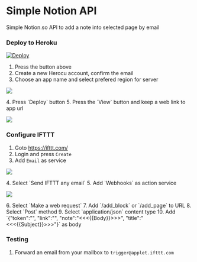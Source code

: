 # Simple Notion API
Simple Notion.so API to add a note into selected page by email

### Deploy to Heroku
[![Deploy](https://www.herokucdn.com/deploy/button.svg)](https://heroku.com/deploy)

1. Press the button above
2. Create a new Herocu account, confirm the email
3. Choose an app name and select prefered region for server
<p align="left">
  <img src="https://user-images.githubusercontent.com/9437720/92416668-416fe880-f167-11ea-9ede-ed1b96b5b158.png" />
</p>
4. Press `Deploy` button
5. Press the `View` button and keep a web link to app url
<p align="left">
  <img src="https://user-images.githubusercontent.com/9437720/92416811-f2768300-f167-11ea-9afb-cc3e445988e9.png" />
</p>

### Configure IFTTT
1. Goto https://ifttt.com/
2. Login and press `Create`
3. Add `Email` as service
<p align="left">
  <img src="https://user-images.githubusercontent.com/9437720/92417016-c7d8fa00-f168-11ea-8540-710a9c979cb2.png" />
</p>
4. Select `Send IFTTT any email` 
5. Add `Webhooks` as action service
<p align="left">
  <img src="https://user-images.githubusercontent.com/9437720/92417019-cc051780-f168-11ea-960d-7878b75244ed.png" />
</p>
6. Select `Make a web request`
7. Add `<your_heroku_link>/add_block` or `<your_heroku_link>/add_page` to URL
8. Select `Post` method
9. Select `application/json` content type
10. Add `{"token":"<token_v2>", "link":"<page_link>", "note":"<<<{{Body}}>>>", "title":"<<<{{Subject}}>>>"}` as body

### Testing
1. Forward an email from your mailbox to `trigger@applet.ifttt.com`
